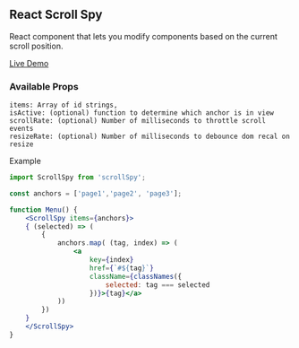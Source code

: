 ## React Scroll Spy

React component that lets you modify components based on the current scroll position.

[Live Demo](http://scroll-spy.digital-logic.net/)

### Available Props
    items: Array of id strings,
    isActive: (optional) function to determine which anchor is in view
    scrollRate: (optional) Number of milliseconds to throttle scroll events
    resizeRate: (optional) Number of milliseconds to debounce dom recal on resize


Example

````jsx
import ScrollSpy from 'scrollSpy';

const anchors = ['page1','page2', 'page3'];

function Menu() {
    <ScrollSpy items={anchors}>
    { (selected) => (
        {
            anchors.map( (tag, index) => (
                <a
                    key={index}
                    href={`#${tag}`}
                    className={classNames({
                        selected: tag === selected
                    })}>{tag}</a>
            ))
        })
    }
    </ScrollSpy>
}
````

